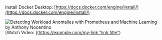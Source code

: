 Install Docker Desktop: [https://docs.docker.com/engine/install/](https://docs.docker.com/engine/install/)

![Detecting Workload Anomalies with Prometheus and Machine Learning by Anthony Nocentino]([https://example.com/link-to-image](https://img.youtube.com/vi/AleqE33JTgU/0.jpg))
[Watch Video: ]([https://example.com/my-link "link title"](https://www.youtube.com/watch?v=AleqE33JTgU))